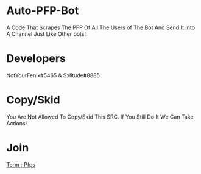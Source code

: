 # Auto-PFP-Bot
A Code That Scrapes The PFP Of All The Users of The Bot And Send It Into A Channel Just Like Other bots!

# Developers
NotYourFenix#5465 & Sxlitude#8885

# Copy/Skid
You Are Not Allowed To Copy/Skid This SRC. If You Still Do It We Can Take Actions!

# Join
[Term ; Pfps](https://discord.gg/ZFx7nQss8c)

